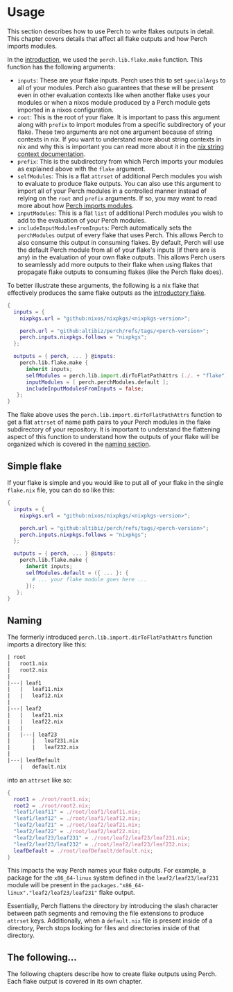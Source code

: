 # Usage

This section describes how to use Perch to write flakes outputs in detail. This
chapter covers details that affect all flake outputs and how Perch imports
modules.

In the [introduction](../introduction.md), we used the `perch.lib.flake.make`
function. This function has the following arguments:

- `inputs`: These are your flake inputs. Perch uses this to set `specialArgs` to
  all of your modules. Perch also guarantees that these will be present even in
  other evaluation contexts like when another flake uses your modules or when a
  nixos module produced by a Perch module gets imported in a nixos
  configuration.
- `root`: This is the root of your flake. It is important to pass this argument
  along with `prefix` to import modules from a specific subdirectory of your
  flake. These two arguments are not one argument because of string contexts in
  nix. If you want to understand more about string contexts in nix and why this
  is important you can read more about it in the [nix string context documentation].
- `prefix`: This is the subdirectory from which Perch imports your modules as
  explained above with the `flake` argument.
- `selfModules`: This is a flat `attrset` of additional Perch modules you wish
  to evaluate to produce flake outputs. You can also use this argument to import
  all of your Perch modules in a controlled manner instead of relying on the
  `root` and `prefix` arguments. If so, you may want to read more about how
  [Perch imports modules](../api/import.nix).
- `inputModules`: This is a flat `list` of additional Perch modules you wish to
  add to the evaluation of your Perch modules.
- `includeInputModulesFromInputs`: Perch automatically sets the `perchModules`
  output of every flake that uses Perch. This allows Perch to also consume this
  output in consuming flakes. By default, Perch will use the default Perch
  module from all of your flake's inputs (if there are is any) in the evaluation
  of your own flake outputs. This allows Perch users to seamlessly add more
  outputs to their flake when using flakes that propagate flake outputs to
  consuming flakes (like the Perch flake does).

To better illustrate these arguments, the following is a nix flake that
effectively produces the same flake outputs as the
[introductory flake](../introduction.md).

```nix
{
  inputs = {
    nixpkgs.url = "github:nixos/nixpkgs/<nixpkgs-version>";

    perch.url = "github:altibiz/perch/refs/tags/<perch-version>";
    perch.inputs.nixpkgs.follows = "nixpkgs";
  };

  outputs = { perch, ... } @inputs:
    perch.lib.flake.make {
      inherit inputs;
      selfModules = perch.lib.import.dirToFlatPathAttrs (./. + "flake");
      inputModules = [ perch.perchModules.default ];
      includeInputModulesFromInputs = false;
   };
}
```

The flake above uses the `perch.lib.import.dirToFlatPathAttrs` function to get a
flat `attrset` of name path pairs to your Perch modules in the flake
subdirectory of your repository. It is important to understand the flattening
aspect of this function to understand how the outputs of your flake will be
organized which is covered in the [naming section](#naming).

## Simple flake

If your flake is simple and you would like to put all of your flake in the
single `flake.nix` file, you can do so like this:

```nix
{
  inputs = {
    nixpkgs.url = "github:nixos/nixpkgs/<nixpkgs-version>";

    perch.url = "github:altibiz/perch/refs/tags/<perch-version>";
    perch.inputs.nixpkgs.follows = "nixpkgs";
  };

  outputs = { perch, ... } @inputs:
    perch.lib.flake.make {
      inherit inputs;
      selfModules.default = ({ ... }: {
        # ... your flake module goes here ...
      });
   };
}
```

## Naming

The formerly introduced `perch.lib.import.dirToFlatPathAttrs` function imports a
directory like this:

```txt
| root
|   root1.nix
|   root2.nix
|
|---| leaf1
|   |   leaf11.nix
|   |   leaf12.nix
|
|---| leaf2
|   |   leaf21.nix
|   |   leaf22.nix
|   |
|   |---| leaf23
|       |   leaf231.nix
|       |   leaf232.nix
|
|---| leafDefault
    |   default.nix
```

into an `attrset` like so:

```nix
{
  root1 = ./root/root1.nix;
  root2 = ./root/root2.nix;
  "leaf1/leaf11" = ./root/leaf1/leaf11.nix;
  "leaf1/leaf12" = ./root/leaf1/leaf12.nix;
  "leaf2/leaf21" = ./root/leaf2/leaf21.nix;
  "leaf2/leaf22" = ./root/leaf2/leaf22.nix;
  "leaf2/leaf23/leaf231" = ./root/leaf2/leaf23/leaf231.nix;
  "leaf2/leaf23/leaf232" = ./root/leaf2/leaf23/leaf232.nix;
  leafDefault = ./root/leafDefault/default.nix;
}
```

This impacts the way Perch names your flake outputs. For example, a package for
the `x86_64-linux` system defined in the `leaf2/leaf23/leaf231` module will be
present in the `packages."x86_64-linux"."leaf2/leaf23/leaf231"` flake output.

Essentially, Perch flattens the directory by introducing the slash character
between path segments and removing the file extensions to produce `attrset`
keys. Additionally, when a `default.nix` file is present inside of a directory,
Perch stops looking for files and directories inside of that directory.

## The following...

The following chapters describe how to create flake outputs using Perch. Each
flake output is covered in its own chapter.

[nix string context documentation]:
  https://nix.dev/manual/nix/stable/language/string-context
